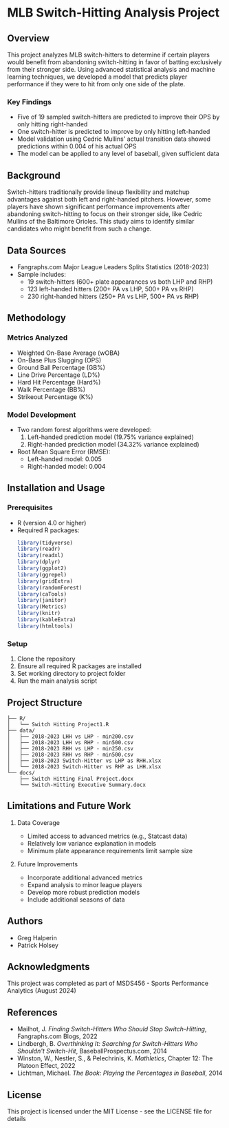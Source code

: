 # MLB Switch-Hitting Analysis Project

## Overview
This project analyzes MLB switch-hitters to determine if certain players would benefit from abandoning switch-hitting in favor of batting exclusively from their stronger side. Using advanced statistical analysis and machine learning techniques, we developed a model that predicts player performance if they were to hit from only one side of the plate.

### Key Findings
- Five of 19 sampled switch-hitters are predicted to improve their OPS by only hitting right-handed
- One switch-hitter is predicted to improve by only hitting left-handed
- Model validation using Cedric Mullins' actual transition data showed predictions within 0.004 of his actual OPS
- The model can be applied to any level of baseball, given sufficient data

## Background
Switch-hitters traditionally provide lineup flexibility and matchup advantages against both left and right-handed pitchers. However, some players have shown significant performance improvements after abandoning switch-hitting to focus on their stronger side, like Cedric Mullins of the Baltimore Orioles. This study aims to identify similar candidates who might benefit from such a change.

## Data Sources
- Fangraphs.com Major League Leaders Splits Statistics (2018-2023)
- Sample includes:
  - 19 switch-hitters (600+ plate appearances vs both LHP and RHP)
  - 123 left-handed hitters (200+ PA vs LHP, 500+ PA vs RHP)
  - 230 right-handed hitters (250+ PA vs LHP, 500+ PA vs RHP)

## Methodology

### Metrics Analyzed
- Weighted On-Base Average (wOBA)
- On-Base Plus Slugging (OPS)
- Ground Ball Percentage (GB%)
- Line Drive Percentage (LD%)
- Hard Hit Percentage (Hard%)
- Walk Percentage (BB%)
- Strikeout Percentage (K%)

### Model Development
- Two random forest algorithms were developed:
  1. Left-handed prediction model (19.75% variance explained)
  2. Right-handed prediction model (34.32% variance explained)
- Root Mean Square Error (RMSE):
  - Left-handed model: 0.005
  - Right-handed model: 0.004

## Installation and Usage

### Prerequisites
- R (version 4.0 or higher)
- Required R packages:
  ```R
  library(tidyverse)
  library(readr)
  library(readxl)
  library(dplyr)
  library(ggplot2)
  library(ggrepel)
  library(gridExtra)
  library(randomForest)
  library(caTools)
  library(janitor)
  library(Metrics)
  library(knitr)
  library(kableExtra)
  library(htmltools)
  ```

### Setup
1. Clone the repository
2. Ensure all required R packages are installed
3. Set working directory to project folder
4. Run the main analysis script

## Project Structure
```
├── R/
│   └── Switch Hitting Project1.R
├── data/
│   ├── 2018-2023 LHH vs LHP - min200.csv
│   ├── 2018-2023 LHH vs RHP - min500.csv
│   ├── 2018-2023 RHH vs LHP - min250.csv
│   ├── 2018-2023 RHH vs RHP - min500.csv
│   ├── 2018-2023 Switch-Hitter vs LHP as RHH.xlsx
│   └── 2018-2023 Switch-Hitter vs RHP as LHH.xlsx
└── docs/
    ├── Switch Hitting Final Project.docx
    └── Switch-Hitting Executive Summary.docx
```

## Limitations and Future Work
1. Data Coverage
   - Limited access to advanced metrics (e.g., Statcast data)
   - Relatively low variance explanation in models
   - Minimum plate appearance requirements limit sample size

2. Future Improvements
   - Incorporate additional advanced metrics
   - Expand analysis to minor league players
   - Develop more robust prediction models
   - Include additional seasons of data

## Authors
- Greg Halperin
- Patrick Holsey

## Acknowledgments
This project was completed as part of MSDS456 - Sports Performance Analytics (August 2024)

## References
- Mailhot, J. *Finding Switch-Hitters Who Should Stop Switch-Hitting*, Fangraphs.com Blogs, 2022
- Lindbergh, B. *Overthinking It: Searching for Switch-Hitters Who Shouldn't Switch-Hit*, BaseballProspectus.com, 2014
- Winston, W., Nestler, S., & Pelechrinis, K. *Mathletics*, Chapter 12: The Platoon Effect, 2022
- Lichtman, Michael. *The Book: Playing the Percentages in Baseball*, 2014

## License
This project is licensed under the MIT License - see the LICENSE file for details
